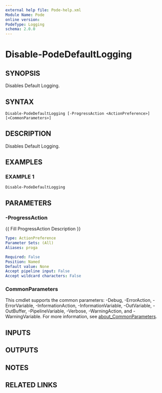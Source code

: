```yaml
---
external help file: Pode-help.xml
Module Name: Pode
online version:
PodeType: Logging
schema: 2.0.0
---
```


# Disable-PodeDefaultLogging

## SYNOPSIS
Disables Default Logging.

## SYNTAX

```
Disable-PodeDefaultLogging [-ProgressAction <ActionPreference>] [<CommonParameters>]
```

## DESCRIPTION
Disables Default Logging.

## EXAMPLES

### EXAMPLE 1
```
Disable-PodeDefaultLogging
```

## PARAMETERS

### -ProgressAction
{{ Fill ProgressAction Description }}

```yaml
Type: ActionPreference
Parameter Sets: (All)
Aliases: proga

Required: False
Position: Named
Default value: None
Accept pipeline input: False
Accept wildcard characters: False
```

### CommonParameters
This cmdlet supports the common parameters: -Debug, -ErrorAction, -ErrorVariable, -InformationAction, -InformationVariable, -OutVariable, -OutBuffer, -PipelineVariable, -Verbose, -WarningAction, and -WarningVariable. For more information, see [about_CommonParameters](http://go.microsoft.com/fwlink/?LinkID=113216).

## INPUTS

## OUTPUTS

## NOTES

## RELATED LINKS
